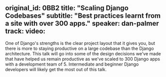original_id: 0BB2
title: "Scaling Django Codebases"
subtitle: "Best practices learnt from a site with over 300 apps."
speaker: dan-palmer
track: 
video:
---
One of Django's strengths is the clear project layout that it gives you, but there is more to staying productive on a large codebase than the Django architecture. This talk will go into some of the design decisions we've made that have helped us remain productive as we've scaled to 300 Django apps with a development team of 5. Intermediate and beginner Django developers will likely get the most out of this talk.